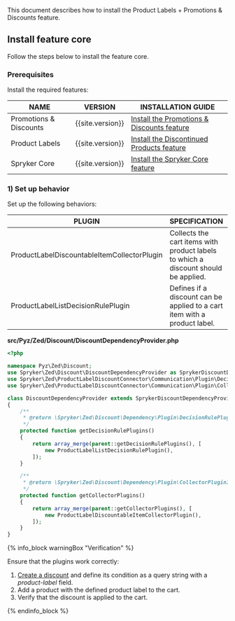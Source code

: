 


This document describes how to install the Product Labels + Promotions & Discounts feature.

## Install feature core

Follow the steps below to install the feature core.

### Prerequisites

Install the required features:

| NAME                   | VERSION            | INSTALLATION GUIDE                                                                                                                                          |
|------------------------|--------------------|------------------------------------------------------------------------------------------------------------------------------------------------------------|
| Promotions & Discounts | {{site.version}}   | [Install the Promotions & Discounts feature](/docs/pbc/all/discount-management/{{page.version}}/base-shop/install-and-upgrade/install-features/install-the-promotions-and-discounts-feature.html) |
| Product Labels         | {{site.version}}   | [Install the Discontinued Products feature](/docs/pbc/all/product-information-management/{{page.version}}/base-shop/install-and-upgrade/install-features/install-the-product-labels-feature.html)                   |
| Spryker Core           | {{site.version}}   | [Install the Spryker Core feature](/docs/pbc/all/miscellaneous/{{site.version}}/install-and-upgrade/install-features/install-the-spryker-core-feature.html)                       |

### 1) Set up behavior

Set up the following behaviors:

| PLUGIN                                      | SPECIFICATION                                                                      | PREREQUISITES | NAMESPACE                                                                   |
|---------------------------------------------|------------------------------------------------------------------------------------|---------------|-----------------------------------------------------------------------------|
| ProductLabelDiscountableItemCollectorPlugin | Collects the cart items with product labels to which a discount should be applied. | None          | Spryker\Zed\ProductLabelDiscountConnector\Communication\Plugin\Collector    |
| ProductLabelListDecisionRulePlugin          | Defines if a discount can be applied to a cart item with a product label.          | None          | Spryker\Zed\ProductLabelDiscountConnector\Communication\Plugin\DecisionRule |

**src/Pyz/Zed/Discount/DiscountDependencyProvider.php**

```php
<?php

namespace Pyz\Zed\Discount;
use Spryker\Zed\Discount\DiscountDependencyProvider as SprykerDiscountDependencyProvider;
use Spryker\Zed\ProductLabelDiscountConnector\Communication\Plugin\DecisionRule\ProductLabelListDecisionRulePlugin;
use Spryker\Zed\ProductLabelDiscountConnector\Communication\Plugin\Collector\ProductLabelDiscountableItemCollectorPlugin;

class DiscountDependencyProvider extends SprykerDiscountDependencyProvider
{
    /**
     * @return \Spryker\Zed\Discount\Dependency\Plugin\DecisionRulePluginInterface[]
     */
    protected function getDecisionRulePlugins()
    {
        return array_merge(parent::getDecisionRulePlugins(), [
            new ProductLabelListDecisionRulePlugin(),
        ]);
    }

    /**
     * @return \Spryker\Zed\Discount\Dependency\Plugin\CollectorPluginInterface[]
     */
    protected function getCollectorPlugins()
    {
        return array_merge(parent::getCollectorPlugins(), [
            new ProductLabelDiscountableItemCollectorPlugin(),
        ]);
    }
}
```

{% info_block warningBox "Verification" %}

Ensure that the plugins work correctly:

1. [Create a discount](/docs/pbc/all/discount-management/{{site.version}}/base-shop/manage-in-the-back-office/create-discounts.html) and define its condition as a query string with a *product-label* field.
2. Add a product with the defined product label to the cart.
3. Verify that the discount is applied to the cart.

{% endinfo_block %}
